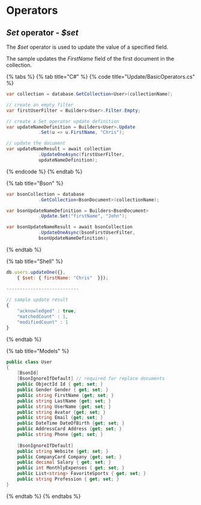 # Operators



## _Set_ operator - _$set_

The _$set_ operator is used to update the value of a specified field. 

The sample updates the _FirstName_ field of the first document in the collection.

{% tabs %}
{% tab title="C\#" %}
{% code title="Update/BasicOperators.cs" %}
```csharp
var collection = database.GetCollection<User>(collectionName);

// create an empty filter
var firstUserFilter = Builders<User>.Filter.Empty;

// create a Set operator update definition
var updateNameDefinition = Builders<User>.Update
            .Set(u => u.FirstName, "Chris");

// update the document
var updateNameResult = await collection
            .UpdateOneAsync(firstUserFilter, 
            updateNameDefinition);
```
{% endcode %}
{% endtab %}

{% tab title="Bson" %}
```csharp
var bsonCollection = database
            .GetCollection<BsonDocument>(collectionName);

var bsonUpdateNameDefinition = Builders<BsonDocument>
            .Update.Set("firstName", "John");

var bsonUpdateNameResult = await bsonCollection
            .UpdateOneAsync(bsonFirstUserFilter, 
            bsonUpdateNameDefinition);
```
{% endtab %}

{% tab title="Shell" %}
```javascript
db.users.updateOne({}, 
	{ $set: { firstName: "Chris"  }});

--------------------------- 
        
// sample update result
{
	"acknowledged" : true,
	"matchedCount" : 1,
	"modifiedCount" : 1
}
```
{% endtab %}

{% tab title="Models" %}
```csharp
public class User
{
    [BsonId]
    [BsonIgnoreIfDefault] // required for replace documents 
    public ObjectId Id { get; set; }
    public Gender Gender { get; set; }
    public string FirstName {get; set; }
    public string LastName {get; set; }
    public string UserName {get; set; }
    public string Avatar {get; set; }
    public string Email {get; set; }
    public DateTime DateOfBirth {get; set; }
    public AddressCard Address {get; set; }
    public string Phone {get; set; }
    
    [BsonIgnoreIfDefault]
    public string Website {get; set; }
    public CompanyCard Company {get; set; }
    public decimal Salary { get; set; }
    public int MonthlyExpenses { get; set; }
    public List<string> FavoriteSports { get; set; }
    public string Profession { get; set; }
}
```
{% endtab %}
{% endtabs %}

